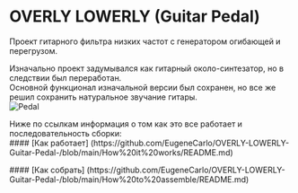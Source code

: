 # OVERLY LOWERLY (Guitar Pedal)

Проект гитарного фильтра низких частот с генератором огибающей и перегрузом. <p>
Изначально проект задумывался как гитарный около-синтезатор, но в следствии был переработан. <br>
Основной функционал изначальной версии был сохранен, но все же решил сохранить натуральное звучание гитары. <br>
![Pedal](https://github.com/EugeneCarlo/OVERLY-LOWERLY-Guitar-Pedal-/blob/main/Image/Pedal.jpg)
<p>
Ниже по ссылкам информация о том как это все работает и последовательность сборки:
<br>
#### [Как работает] (https://github.com/EugeneCarlo/OVERLY-LOWERLY-Guitar-Pedal-/blob/main/How%20it%20works/README.md)
<p>
#### [Как собрать] (https://github.com/EugeneCarlo/OVERLY-LOWERLY-Guitar-Pedal-/blob/main/How%20to%20assemble/README.md)